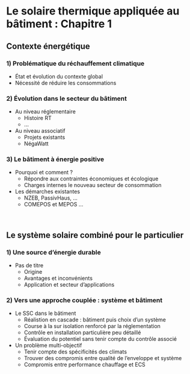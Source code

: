 # Le solaire thermique appliquée au bâtiment : Chapitre 1


## Contexte énergétique
### 1) Problématique du réchauffement climatique

  - État et évolution du contexte global
  - Nécessité de réduire les consommations

### 2) Évolution dans le secteur du bâtiment

  - Au niveau réglementaire
    - Histoire RT
    - ...
  - Au niveau associatif
    - Projets existants
    - NégaWatt

### 3) Le bâtiment à énergie positive

  - Pourquoi et comment ?
    - Répondre aux contraintes économiques et écologique
    - Charges internes le nouveau secteur de consommation
  - Les démarches existantes
    - NZEB, PassivHaus, ...
    - COMEPOS et MEPOS ...


<br/>


## Le système solaire combiné pour le particulier
### 1) Une source d’énergie durable

  - Pas de titre
    - Origine
    - Avantages et inconvénients
    - Application et secteur d’applications


### 2) Vers une approche couplée : système et bâtiment

  - Le SSC dans le bâtiment
    - Réalistion en cascade : bâtiment puis choix d’un système
    - Course à la sur isolation renforcé par la réglementation
    - Contrôle en installation particulière peu détaillé
    - Évaluation du potentiel sans tenir compte du contrôle associé
  - Un problème multi-objectif
    - Tenir compte des spécificités des climats
    - Trouver des compromis entre qualité de l’enveloppe et système
    - Compromis entre performance chauffage et ECS
